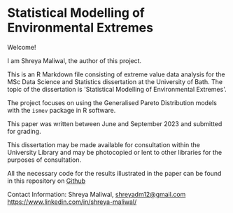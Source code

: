# Statistical Modelling of Environmental Extremes

Welcome! 

I am Shreya Maliwal, the author of this project. 

This is an R Markdown file consisting of extreme value data analysis for the MSc Data Science and Statistics dissertation at the University of Bath. The topic of the dissertation is 'Statistical Modelling of Environmental Extremes'. 

The project focuses on using the Generalised Pareto Distribution models with the `ismev` package in R software.

This paper was written between June and September 2023 and submitted for grading. 

This dissertation may be made available for consultation within the University Library and may be photocopied or lent to other libraries for the purposes of consultation.


All the necessary code for the results illustrated in the paper can be found in this repository on [Github](https://github.com/sm2203)

Contact Information:
Shreya Maliwal, 
shreyadm12@gmail.com
https://www.linkedin.com/in/shreya-maliwal/
